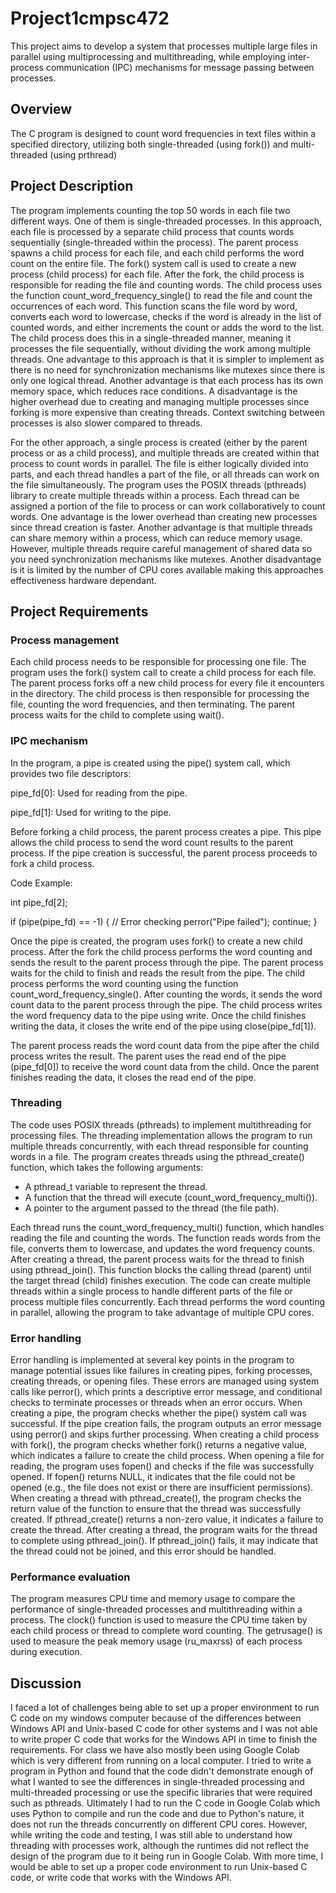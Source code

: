 # Project1cmpsc472
This project aims to develop a system that processes multiple large files in parallel using multiprocessing and multithreading, while employing inter-process communication (IPC) mechanisms for message passing between processes.

## Overview
The C program is designed to count word frequencies in text files within a specified directory, utilizing both single-threaded (using fork()) and multi-threaded (using prthread)

## Project Description
The program implements counting the top 50 words in each file two different ways. One of them is single-threaded processes. In this approach, each file is processed by a separate child process that counts words sequentially (single-threaded within the process). The parent process spawns a child process for each file, and each child performs the word count on the entire file. The fork() system call is used to create a new process (child process) for each file. After the fork, the child process is responsible for reading the file and counting words. The child process uses the function count_word_frequency_single() to read the file and count the occurrences of each word. This function scans the file word by word, converts each word to lowercase, checks if the word is already in the list of counted words, and either increments the count or adds the word to the list. The child process does this in a single-threaded manner, meaning it processes the file sequentially, without dividing the work among multiple threads. One advantage to this approach is that it is simpler to implement as there is no need for synchronization mechanisms like mutexes since there is only one logical thread. Another advantage is that each process has its own memory space, which reduces race conditions. A disadvantage is the higher overhead due to creating and managing multiple processes since forking is more expensive than creating threads. Context switching between processes is also slower compared to threads.

For the other approach, a single process is created (either by the parent process or as a child process), and multiple threads are created within that process to count words in parallel. The file is either logically divided into parts, and each thread handles a part of the file, or all threads can work on the file simultaneously. The program uses the POSIX threads (pthreads) library to create multiple threads within a process. Each thread can be assigned a portion of the file to process or can work collaboratively to count words. One advantage is the lower overhead than creating new processes since thread creation is faster. Another advantage is that multiple threads can share memory within a process, which can reduce memory usage. However, multiple threads require careful management of shared data so you need synchronization mechanisms like mutexes. Another disadvantage is it is limited by the number of CPU cores available making this approaches effectiveness hardware dependant.

## Project Requirements

### Process management
 Each child process needs to be responsible for processing one file. The program uses the fork() system call to create a child process for each file. The parent process forks off a new child process for every file it encounters in the directory. The child process is then responsible for processing the file, counting the word frequencies, and then terminating. The parent process waits for the child to complete using wait().
 
### IPC mechanism
In the program, a pipe is created using the pipe() system call, which provides two file descriptors:

pipe_fd[0]: Used for reading from the pipe.

pipe_fd[1]: Used for writing to the pipe.

Before forking a child process, the parent process creates a pipe. This pipe allows the child process to send the word count results to the parent process. If the pipe creation is successful, the parent process proceeds to fork a child process.

Code Example:

int pipe_fd[2];

if (pipe(pipe_fd) == -1) { 
    // Error checking
    perror("Pipe failed");
    continue;
}

Once the pipe is created, the program uses fork() to create a new child process. After the fork the child process performs the word counting and sends the result to the parent process through the pipe. The parent process waits for the child to finish and reads the result from the pipe. The child process performs the word counting using the function count_word_frequency_single(). After counting the words, it sends the word count data to the parent process through the pipe. The child process writes the word frequency data to the pipe using write. Once the child finishes writing the data, it closes the write end of the pipe using close(pipe_fd[1]). 

The parent process reads the word count data from the pipe after the child process writes the result. The parent uses the read end of the pipe (pipe_fd[0]) to receive the word count data from the child. Once the parent finishes reading the data, it closes the read end of the pipe.

### Threading
The code uses POSIX threads (pthreads) to implement multithreading for processing files. The threading implementation allows the program to run multiple threads concurrently, with each thread responsible for counting words in a file. The program creates threads using the pthread_create() function, which takes the following arguments:

- A pthread_t variable to represent the thread.
- A function that the thread will execute (count_word_frequency_multi()).
- A pointer to the argument passed to the thread (the file path).

Each thread runs the count_word_frequency_multi() function, which handles reading the file and counting the words. The function reads words from the file, converts them to lowercase, and updates the word frequency counts. After creating a thread, the parent process waits for the thread to finish using pthread_join(). This function blocks the calling thread (parent) until the target thread (child) finishes execution. The code can create multiple threads within a single process to handle different parts of the file or process multiple files concurrently. Each thread performs the word counting in parallel, allowing the program to take advantage of multiple CPU cores.

### Error handling
Error handling is implemented at several key points in the program to manage potential issues like failures in creating pipes, forking processes, creating threads, or opening files. These errors are managed using system calls like perror(), which prints a descriptive error message, and conditional checks to terminate processes or threads when an error occurs. When creating a pipe, the program checks whether the pipe() system call was successful. If the pipe creation fails, the program outputs an error message using perror() and skips further processing. When creating a child process with fork(), the program checks whether fork() returns a negative value, which indicates a failure to create the child process. When opening a file for reading, the program uses fopen() and checks if the file was successfully opened. If fopen() returns NULL, it indicates that the file could not be opened (e.g., the file does not exist or there are insufficient permissions). When creating a thread with pthread_create(), the program checks the return value of the function to ensure that the thread was successfully created. If pthread_create() returns a non-zero value, it indicates a failure to create the thread. After creating a thread, the program waits for the thread to complete using pthread_join(). If pthread_join() fails, it may indicate that the thread could not be joined, and this error should be handled.

### Performance evaluation
The program measures CPU time and memory usage to compare the performance of single-threaded processes and multithreading within a process. The clock() function is used to measure the CPU time taken by each child process or thread to complete word counting. The getrusage() is used to measure the peak memory usage (ru_maxrss) of each process during execution.

## Discussion
I faced a lot of challenges being able to set up a proper environment to run C code on my windows computer because of the differences between Windows API and Unix-based C code for other systems and I was not able to write proper C code that works for the Windows API in time to finish the requirements. For class we have also mostly been using Google Colab which is very different from running on a local computer. I tried to write a program in Python and found that the code didn't demonstrate enough of what I wanted to see the differences in single-threaded processing and multi-threaded processing or use the specific libraries that were required such as pthreads. Ultimately I had to run the C code in Google Colab which uses Python to compile and run the code and due to Python's nature, it does not run the threads concurrently on different CPU cores. However, while writing the code and testing, I was still able to understand how threading with processes work, although the runtimes did not reflect the design of the program due to it being run in Google Colab. With more time, I would be able to set up a proper code environment to run Unix-based C code, or write code that works with the Windows API. 
